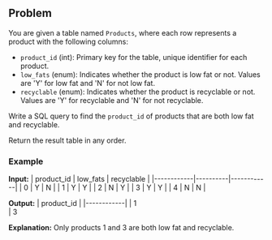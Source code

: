 ## Problem

You are given a table named `Products`, where each row represents a product with the following columns:

- `product_id` (int): Primary key for the table, unique identifier for each product.
- `low_fats` (enum): Indicates whether the product is low fat or not. Values are 'Y' for low fat and 'N' for not low fat.
- `recyclable` (enum): Indicates whether the product is recyclable or not. Values are 'Y' for recyclable and 'N' for not recyclable.

Write a SQL query to find the `product_id` of products that are both low fat and recyclable.

Return the result table in any order.

### Example

**Input:**
| product_id | low_fats | recyclable |
|------------|----------|------------|
| 0          | Y        | N          |
| 1          | Y        | Y          |
| 2          | N        | Y          |
| 3          | Y        | Y          |
| 4          | N        | N          |



**Output:**
| product_id |
|------------|
| 1          
| 3          


**Explanation:**
Only products 1 and 3 are both low fat and recyclable.
